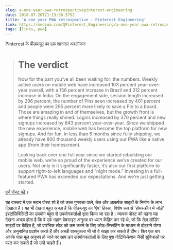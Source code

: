 ```yaml
---
slug: a-one-year-pwa-retrospectivepinterest-engineering
date: 2018-07-20T21:13:58.575Z
title: 'A one year PWA retrospective - Pinterest Engineering'
link: https://medium.com/@Pinterest_Engineering/a-one-year-pwa-retrospective-f4a2f4129e05
tags: [links, pwa]
---
```

Pinterest के पीडब्ल्यूए का एक शानदार अवलोकन

> # The verdict
> Now for the part you&#x2019;ve all been waiting for: the numbers. Weekly active users on mobile web have increased 103 percent year-over-year overall, with a 156 percent increase in Brazil and 312 percent increase in India. On the engagement side, session length increased by 296 percent, the number of Pins seen increased by 401 percent and people were 295 percent more likely to save a Pin to a board. Those are amazing in and of themselves, but the growth front is where things really shined. Logins increased by 370 percent and new signups increased by 843 percent year-over-year. Since we shipped the new experience, mobile web has become the top platform for new signups. And for fun, in less than 6 months since fully shipping, we already have 800 thousand weekly users using our PWA like a native app (from their homescreen).
> 
> Looking back over one full year since we started rebuilding our mobile web, we&#x2019;re so proud of the experience we&#x2019;ve created for our users. Not only is it significantly faster, it&#x2019;s also our first platform to support right-to-left languages and &#x201c;night mode.&#x201d; Investing in a full-featured PWA has exceeded our expectations. And we&#x2019;re just getting started.


[पूर्ण पोस्ट पढ़ें](https://medium.com/@Pinterest_Engineering/a-one-year-pwa-retrospective-f4a2f4129e05)।

यह वास्तव में एक महान पोस्ट शो है जो उच्च गुणवत्ता वाले, तेज़ और आकर्षक साइटों के निर्माण के लाभ दिखाता है। यह भी देखना बहुत अच्छा है कि पीडब्ल्यूए का 'ऐप' हिस्सा, विशेष रूप से 'होमस्क्रीन में जोड़ें' इंस्टॉलिबिलिटी का उपयोग बहुत से उपयोगकर्ताओं द्वारा किया जा रहा है। व्यापक पोस्ट को पढ़ना यह देखना अच्छा होता है कि वे एक महान वेबसाइट अनुभव पर ध्यान केंद्रित कर रहे थे, जो कि तेज़ लोडिंग साइटों पर केंद्रित है, जो प्रारंभिक लोड को कम करने के लिए कोड-स्प्लिटिंग के माध्यम से दोहराने योग्य और अनुमानित प्रदर्शन करते हैं और अच्छी वास्तुकला भी जो वे साझा कर सकते हैं टीम। फिर एक बार आपके पास मूल अनुभव हो जाने पर आप उन उपयोगकर्ताओं के लिए पुश नोटिफिकेशन जैसी सुविधाओं पर परत कर सकते हैं जो उन्हें चाहते हैं।
